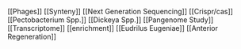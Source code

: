 [[Phages]]
[[Synteny]]
[[Next Generation Sequencing]]
[[Crispr/cas]]
[[Pectobacterium Spp.]]
[[Dickeya Spp.]]
[[Pangenome Study]]
[[Transcriptome]]
[[enrichment]]
[[Eudrilus Eugeniae]]
[[Anterior Regeneration]]
